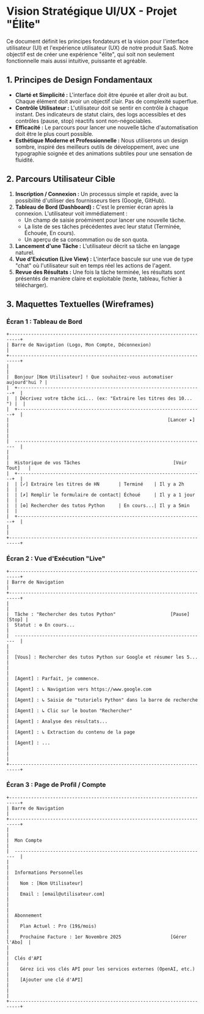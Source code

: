 # Vision Stratégique UI/UX - Projet "Élite"

Ce document définit les principes fondateurs et la vision pour l'interface utilisateur (UI) et l'expérience utilisateur (UX) de notre produit SaaS. Notre objectif est de créer une expérience "élite", qui soit non seulement fonctionnelle mais aussi intuitive, puissante et agréable.

## 1. Principes de Design Fondamentaux

-   **Clarté et Simplicité :** L'interface doit être épurée et aller droit au but. Chaque élément doit avoir un objectif clair. Pas de complexité superflue.
-   **Contrôle Utilisateur :** L'utilisateur doit se sentir en contrôle à chaque instant. Des indicateurs de statut clairs, des logs accessibles et des contrôles (pause, stop) réactifs sont non-négociables.
-   **Efficacité :** Le parcours pour lancer une nouvelle tâche d'automatisation doit être le plus court possible.
-   **Esthétique Moderne et Professionnelle :** Nous utiliserons un design sombre, inspiré des meilleurs outils de développement, avec une typographie soignée et des animations subtiles pour une sensation de fluidité.

## 2. Parcours Utilisateur Cible

1.  **Inscription / Connexion :** Un processus simple et rapide, avec la possibilité d'utiliser des fournisseurs tiers (Google, GitHub).
2.  **Tableau de Bord (Dashboard) :** C'est le premier écran après la connexion. L'utilisateur voit immédiatement :
    *   Un champ de saisie proéminent pour lancer une nouvelle tâche.
    *   La liste de ses tâches précédentes avec leur statut (Terminée, Échouée, En cours).
    *   Un aperçu de sa consommation ou de son quota.
3.  **Lancement d'une Tâche :** L'utilisateur décrit sa tâche en langage naturel.
4.  **Vue d'Exécution (Live View) :** L'interface bascule sur une vue de type "chat" où l'utilisateur suit en temps réel les actions de l'agent.
5.  **Revue des Résultats :** Une fois la tâche terminée, les résultats sont présentés de manière claire et exploitable (texte, tableau, fichier à télécharger).

## 3. Maquettes Textuelles (Wireframes)

### Écran 1 : Tableau de Bord

```
+--------------------------------------------------------------------------+
| Barre de Navigation (Logo, Mon Compte, Déconnexion)                      |
+--------------------------------------------------------------------------+
|                                                                          |
|  Bonjour [Nom Utilisateur] ! Que souhaitez-vous automatiser aujourd'hui ? |
|  +--------------------------------------------------------------------+  |
|  | Décrivez votre tâche ici... (ex: "Extraire les titres des 10... ") |  |
|  +--------------------------------------------------------------------+  |
|                                                          [Lancer ▸]      |
|                                                                          |
|  ----------------------------------------------------------------------  |
|                                                                          |
|  Historique de vos Tâches                                  [Voir Tout]   |
|  +--------------------------------------------------------------------+  |
|  | [✓] Extraire les titres de HN       | Terminé    | Il y a 2h       |  |
|  | [✗] Remplir le formulaire de contact| Échoué     | Il y a 1 jour   |  |
|  | [⚙] Rechercher des tutos Python     | En cours...| Il y a 5min     |  |
|  +--------------------------------------------------------------------+  |
|                                                                          |
+--------------------------------------------------------------------------+
```

### Écran 2 : Vue d'Exécution "Live"

```
+--------------------------------------------------------------------------+
| Barre de Navigation                                                      |
+--------------------------------------------------------------------------+
|                                                                          |
|  Tâche : "Rechercher des tutos Python"                    [Pause] [Stop] |
|  Statut : ⚙️ En cours...                                                  |
|  ----------------------------------------------------------------------  |
|                                                                          |
|  [Vous] : Rechercher des tutos Python sur Google et résumer les 5...     |
|                                                                          |
|  [Agent] : Parfait, je commence.                                         |
|  [Agent] : ↳ Navigation vers https://www.google.com                      |
|  [Agent] : ↳ Saisie de "tutoriels Python" dans la barre de recherche     |
|  [Agent] : ↳ Clic sur le bouton "Rechercher"                             |
|  [Agent] : Analyse des résultats...                                      |
|  [Agent] : ↳ Extraction du contenu de la page                            |
|  [Agent] : ...                                                           |
|                                                                          |
+--------------------------------------------------------------------------+
```

### Écran 3 : Page de Profil / Compte

```
+--------------------------------------------------------------------------+
| Barre de Navigation                                                      |
+--------------------------------------------------------------------------+
|                                                                          |
|  Mon Compte                                                              |
|  ----------------------------------------------------------------------  |
|                                                                          |
|  Informations Personnelles                                               |
|    Nom : [Nom Utilisateur]                                               |
|    Email : [email@utilisateur.com]                                       |
|                                                                          |
|  Abonnement                                                              |
|    Plan Actuel : Pro (19$/mois)                                          |
|    Prochaine Facture : 1er Novembre 2025                  [Gérer l'Abo]  |
|                                                                          |
|  Clés d'API                                                              |
|    Gérez ici vos clés API pour les services externes (OpenAI, etc.)      |
|    [Ajouter une clé d'API]                                               |
|                                                                          |
+--------------------------------------------------------------------------+
```